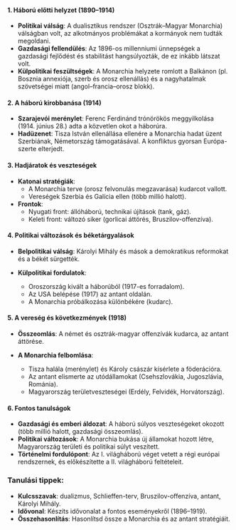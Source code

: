 #### 1. **Háború előtti helyzet (1890–1914)**
- **Politikai válság**: A dualisztikus rendszer (Osztrák–Magyar Monarchia) válságban volt, az alkotmányos problémákat a kormányok nem tudták megoldani.
- **Gazdasági fellendülés**: Az 1896-os millenniumi ünnepségek a gazdasági fejlődést és stabilitást hangsúlyozták, de ez inkább látszat volt.
- **Külpolitikai feszültségek**: A Monarchia helyzete romlott a Balkánon (pl. Bosznia annexiója, szerb és orosz ellenállás) és a nagyhatalmak szövetségei miatt (angol–francia–orosz blokk).
#### 2. **A háború kirobbanása (1914)**
- **Szarajevói merénylet**: Ferenc Ferdinánd trónörökös meggyilkolása (1914. június 28.) adta a közvetlen okot a háborúra.
- **Hadüzenet**: Tisza István ellenállása ellenére a Monarchia hadat üzent Szerbiának, Németország támogatásával. A konfliktus gyorsan Európa-szerte elterjedt.
    

#### 3. **Hadjáratok és veszteségek**
- **Katonai stratégiák**:
    - A Monarchia terve (orosz felvonulás megzavarása) kudarcot vallott.
    - Vereségek Szerbia és Galícia ellen (több millió halott).
- **Frontok**:
    - Nyugati front: állóháború, technikai újítások (tank, gáz).
    - Keleti front: változó siker (gorlicai áttörés, Bruszilov-offenzíva).

#### 4. **Politikai változások és béketárgyalások**

- **Belpolitikai válság**: Károlyi Mihály és mások a demokratikus reformokat és a békét sürgették.
    
- **Külpolitikai fordulatok**:
    - Oroszország kivált a háborúból (1917-es forradalom).
    - Az USA belépése (1917) az antant oldalán.
    - A Monarchia próbálkozása különbékére (kudarc).
        

#### 5. **A vereség és következmények (1918)**
- **Összeomlás**: A német és osztrák-magyar offenzívák kudarca, az antant áttörése.
    
- **A Monarchia felbomlása**:
    - Tisza halála (merénylet) és Károly császár kísérlete a föderációra.
    - Az antant elismerte az utódállamokat (Csehszlovákia, Jugoszlávia, Románia).
    - Magyarország területveszteségei (Erdély, Felvidék, Horvátország).
        

#### 6. **Fontos tanulságok**
- **Gazdasági és emberi áldozat**: A háború súlyos veszteségeket okozott (több millió halott, gazdasági összeomlás).
- **Politikai változások**: A Monarchia bukása új államokat hozott létre, Magyarország területi és politikai súlyt veszített.
- **Történelmi fordulópont**: Az I. világháború véget vetett a régi európai rendszernek, és előkészítette a II. világháború feltételeit.

### Tanulási tippek:
- **Kulcsszavak**: dualizmus, Schlieffen-terv, Bruszilov-offenzíva, antant, Károlyi Mihály.
- **Idővonal**: Készíts idővonalat a fontos eseményekről (1896–1919).
- **Összehasonlítás**: Hasonlítsd össze a Monarchia és az antant stratégiáit.